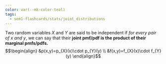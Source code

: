 ```yaml
---
color: var(--mk-color-teal)
tags:
  - sem1-flashcards/stats/joint_distributions
---
```

Two random variables $X$ and $Y$ are said to be independent if *for every pair of $x$ and $y$*, we can say that their **joint pmf/pdf is the product of their marginal pmfs/pdfs.**
$$\begin{align}
&p(x,y)=p_{X}(x)\cdot p_{Y}(y) \\
&f(x,y)=f_{X}(x)\cdot f_{Y}(y)
\end{align}$$
